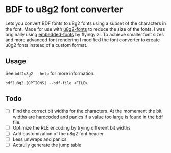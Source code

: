 # BDF to u8g2 font converter

Lets you convert BDF fonts to u8g2 fonts using a subset of the characters in the font. Made for use with [u8g2-fonts](https://github.com/Finomnis/u8g2-fonts) to reduce the size of the fonts. I was originally using [embedded-fonts](https://github.com/flyingyizi/embedded-fonts) by flyingyizi. To achieve smaller font sizes and more advanced font rendering I modified the font converter to create u8g2 fonts instead of a custom format.

## Usage

See `bdf2u8g2 --help` for more information.

```txt
bdf2u8g2 [OPTIONS] --bdf-file <FILE>
```

## Todo

- [ ] Find the correct bit widths for the characters. At the momement the bit widths are hardcoded and panics if a value too large is found in the bdf file.
- [ ] Optimize the RLE encoding by trying different bit widths
- [ ] Add customization of the u8g2 font header
- [ ] Less unwraps and panics
- [ ] Actaully generate the jump table
